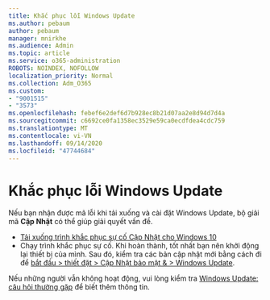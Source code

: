 ```yaml
---
title: Khắc phục lỗi Windows Update
ms.author: pebaum
author: pebaum
manager: mnirkhe
ms.audience: Admin
ms.topic: article
ms.service: o365-administration
ROBOTS: NOINDEX, NOFOLLOW
localization_priority: Normal
ms.collection: Adm_O365
ms.custom:
- "9001515"
- "3573"
ms.openlocfilehash: febef6e2def6d7b928ec8b21d07aa2e8d94d7d4a
ms.sourcegitcommit: c6692ce0fa1358ec3529e59ca0ecdfdea4cdc759
ms.translationtype: MT
ms.contentlocale: vi-VN
ms.lasthandoff: 09/14/2020
ms.locfileid: "47744684"
---
```

# <a name="fix-windows-update-errors"></a>Khắc phục lỗi Windows Update

Nếu bạn nhận được mã lỗi khi tải xuống và cài đặt Windows Update, bộ giải mã **Cập Nhật** có thể giúp giải quyết vấn đề.

- [Tải xuống trình khắc phục sự cố Cập Nhật cho Windows 10](https://support.microsoft.com/help/4027322/windows-update-troubleshooter)
- Chạy trình khắc phục sự cố. Khi hoàn thành, tốt nhất bạn nên khởi động lại thiết bị của mình. Sau đó, kiểm tra các bản cập nhật mới bằng cách đi để [bắt đầu > thiết đặt > Cập Nhật bảo mật & > Windows Update](ms-settings:windowsupdate).

Nếu những người vẫn không hoạt động, vui lòng kiểm tra [Windows Update: câu hỏi thường gặp](https://support.microsoft.com/help/12373/windows-update-faq) để biết thêm thông tin.
